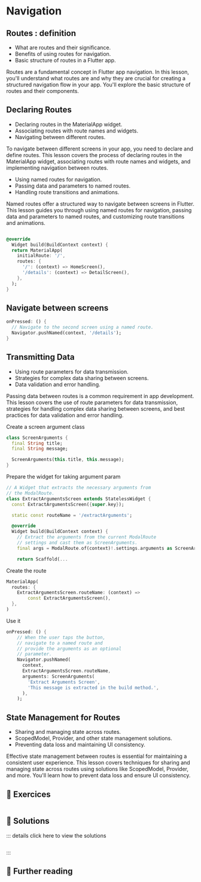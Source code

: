# Navigation

##  Routes : definition

- What are routes and their significance.
- Benefits of using routes for navigation.
- Basic structure of routes in a Flutter app.

Routes are a fundamental concept in Flutter app navigation. In this lesson, you'll understand what routes are and why they are crucial for creating a structured navigation flow in your app. You'll explore the basic structure of routes and their components.

## Declaring Routes

- Declaring routes in the MaterialApp widget.
- Associating routes with route names and widgets.
- Navigating between different routes.

To navigate between different screens in your app, you need to declare and define routes. This lesson covers the process of declaring routes in the MaterialApp widget, associating routes with route names and widgets, and implementing navigation between routes.


- Using named routes for navigation.
- Passing data and parameters to named routes.
- Handling route transitions and animations.

Named routes offer a structured way to navigate between screens in Flutter. This lesson guides you through using named routes for navigation, passing data and parameters to named routes, and customizing route transitions and animations.

```dart

@override
  Widget build(BuildContext context) {
  return MaterialApp(
    initialRoute: '/',
    routes: {
      '/': (context) => HomeScreen(),
      '/details': (context) => DetailScreen(),
    },
  );
}
```


## Navigate between screens 
```dart
onPressed: () {
  // Navigate to the second screen using a named route.
  Navigator.pushNamed(context, '/details');
}

```

## Transmitting Data 

- Using route parameters for data transmission.
- Strategies for complex data sharing between screens.
- Data validation and error handling.


Passing data between routes is a common requirement in app development. This lesson covers the use of route parameters for data transmission, strategies for handling complex data sharing between screens, and best practices for data validation and error handling.


Create a screen argument class 

```dart
class ScreenArguments {
  final String title;
  final String message;

  ScreenArguments(this.title, this.message);
}
````


Prepare the widget for taking argument param
```dart
// A Widget that extracts the necessary arguments from
// the ModalRoute.
class ExtractArgumentsScreen extends StatelessWidget {
  const ExtractArgumentsScreen({super.key});

  static const routeName = '/extractArguments';

  @override
  Widget build(BuildContext context) {
    // Extract the arguments from the current ModalRoute
    // settings and cast them as ScreenArguments.
    final args = ModalRoute.of(context)!.settings.arguments as ScreenArguments;

    return Scaffold(...

```

Create the route 
```dart
MaterialApp(
  routes: {
    ExtractArgumentsScreen.routeName: (context) =>
        const ExtractArgumentsScreen(),
  },
)
```

Use it
```dart
onPressed: () {
    // When the user taps the button,
    // navigate to a named route and
    // provide the arguments as an optional
    // parameter.
    Navigator.pushNamed(
      context,
      ExtractArgumentsScreen.routeName,
      arguments: ScreenArguments(
        'Extract Arguments Screen',
        'This message is extracted in the build method.',
      ),
    );
```

## State Management for Routes

- Sharing and managing state across routes.
- ScopedModel, Provider, and other state management solutions.
- Preventing data loss and maintaining UI consistency.

Effective state management between routes is essential for maintaining a consistent user experience. This lesson covers techniques for sharing and managing state across routes using solutions like ScopedModel, Provider, and more. You'll learn how to prevent data loss and ensure UI consistency.

## 🧪 Exercices 

```dart
```

## 🎯 Solutions

::: details click here to view the solutions
```dart
```
::: 

## 📖 Further reading